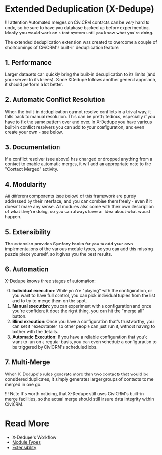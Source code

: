 # Extended Deduplication (X-Dedupe)

!!! attention
Automated merges on CiviCRM contacts can be *very* hard to undo, so
be sure to have you database backed up before experimenting. Ideally
you would work on a test system until you know what you're doing.


The extended deduplication extension was created to overcome a couple of 
shortcomings of CiviCRM's built-in deduplication feature:

## 1. Performance
Larger datasets can quickly bring the built-in deduplication
to its limits (and your server to its knees). Since XDedupe follows another
general approach, it should perform a lot better.

## 2. Automatic Conflict Resolution
When the built-in deduplication cannot resolve conflicts in a trivial way, 
it falls back to manual resolution. This can be pretty tedious, especially
if you have to fix the same pattern over and over. In X-Dedupe you have
various built-in conflict resolvers you can add to your configuration,
and even create your own - see below.

## 3. Documentation
If a conflict resolver (see above) has changed or dropped anything from
a contact to enable automatic merges, it will add an appropriate note
to the "Contact Merged" activity.

## 4. Modularity
All different components (see below) of this framework are purely 
addressed by their interface, and you can combine them freely - 
even if it doesn't make any sense. All modules also come with their 
own description of what they're doing, so you can always have an 
idea about what would happen.

## 5. Extensibility
The extension provides Symfony hooks for you to add your own 
implementations of the various module types, so you can add this
missing puzzle piece yourself, so it gives you the best results.

## 6. Automation

X-Dedupe knows three stages of automation:

0. **Individual execution**: While you're "playing" with the configuration, or you want to
have full control, you can pick individual tuples from the list
and to try to merge them on the spot.
1. **Manual execution**: you can experiment with a configuration
and once you're confident it does the right thing, you can hit the 
"merge all" button.
2. **Blind execution**: Once you have a configuration that's trustworthy, you can set it
"executable" so other people can just run it, without having to bother
with the details.
3. **Automatic Execution**: If you have a reliable configuration that you'd want to run on a 
regular basis, you can even schedule a configuration to be triggered
by CiviCRM's scheduled jobs.

## 7. Multi-Merge

When X-Dedupe's rules generate more than two contacts that would be considered 
duplicates, it simply generates larger groups of contacts to me merged
in one go.


!!! Note
It's worth noticing, that X-Dedupe still uses CiviCRM's built-in merge facilities, 
so the actual merge should still insure data integrity within CiviCRM. 

# Read More
* [X-Dedupe's Workflow](workflow.md)
* [Module Types](module-types.md)
* [Extensibility](extensibility.md)

